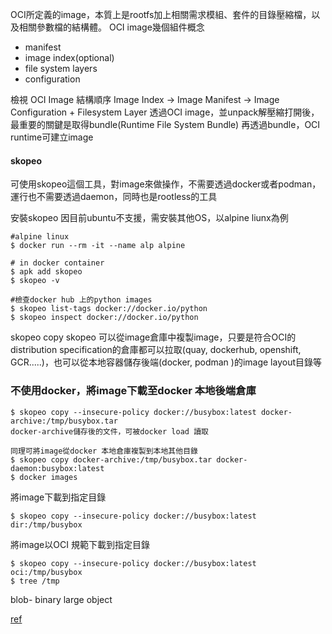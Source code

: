 OCI所定義的image，本質上是rootfs加上相關需求模組、套件的目錄壓縮檔，以及相關參數檔的結構體。
OCI image幾個組件概念
- manifest
- image index(optional)
- file system layers
- configuration

檢視 OCI Image 結構順序 
Image Index -> Image Manifest ->  Image Configuration + Filesystem Layer
透過OCI image，並unpack解壓縮打開後，最重要的關鍵是取得bundle(Runtime File System Bundle)
再透過bundle，OCI runtime可建立image

#### skopeo
可使用skopeo這個工具，對image來做操作，不需要透過docker或者podman，運行也不需要透過daemon，同時也是rootless的工具

安裝skopeo
因目前ubuntu不支援，需安裝其他OS，以alpine liunx為例
```
#alpine linux
$ docker run --rm -it --name alp alpine

# in docker container
$ apk add skopeo
$ skopeo -v

#檢查docker hub 上的python images
$ skopeo list-tags docker://docker.io/python
$ skopeo inspect docker://docker.io/python

```

skopeo copy
skopeo 可以從image倉庫中複製image，只要是符合OCI的distribution specification的倉庫都可以拉取(quay, dockerhub, openshift, GCR.....)，也可以從本地容器儲存後端(docker, podman )的image layout目錄等

### 不使用docker，將image下載至docker 本地後端倉庫
```
$ skopeo copy --insecure-policy docker://busybox:latest docker-archive:/tmp/busybox.tar
docker-archive儲存後的文件，可被docker load 讀取

同理可將image從docker 本地倉庫複製到本地其他目錄
$ skopeo copy docker-archive:/tmp/busybox.tar docker-daemon:busybox:latest
$ docker images
```

將image下載到指定目錄
```
$ skopeo copy --insecure-policy docker://busybox:latest dir:/tmp/busybox
```

將image以OCI 規範下載到指定目錄
```
$ skopeo copy --insecure-policy docker://busybox:latest oci:/tmp/busybox
$ tree /tmp
```

blob- binary large object



[ref](https://lework.github.io/2020/04/13/skopeo/)






